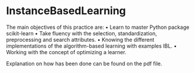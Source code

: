 # InstanceBasedLearning

The main objectives of this practice are:
• Learn to master Python package scikit-learn
• Take fluency with the selection, standardization, preprocessing and search attributes.
• Knowing the different implementations of the algorithm-based learning with examples IBL.
• Working with the concept of optimizing a learner. 

Explanation on how has been done can be found on the pdf file.
